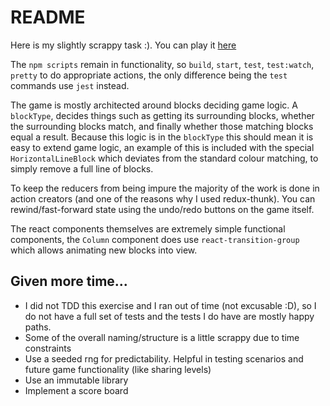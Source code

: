 # README

Here is my slightly scrappy task :). You can play it [here](https://matt-gadd.github.io/blocky)

The `npm scripts` remain in functionality, so `build`, `start`, `test`, `test:watch`, `pretty` to do appropriate actions, the only difference being the `test` commands use `jest` instead.

The game is mostly architected around blocks deciding game logic. A `blockType`, decides things such as getting its surrounding blocks, whether the surrounding blocks match, and finally whether those matching blocks equal a result. Because this logic is in the `blockType` this should mean it is easy to extend game logic, an example of this is included with the special `HorizontalLineBlock` which deviates from the standard colour matching, to simply remove a full line of blocks.

To keep the reducers from being impure the majority of the work is done in action creators (and one of the reasons why I used redux-thunk). You can rewind/fast-forward state using the undo/redo buttons on the game itself.

The react components themselves are extremely simple functional components, the `Column` component does use `react-transition-group` which allows animating new blocks into view.


## Given more time...

* I did not TDD this exercise and I ran out of time (not excusable :D), so I do not have a full set of tests and the tests I do have are mostly happy paths.
* Some of the overall naming/structure is a little scrappy due to time constraints
* Use a seeded rng for predictability. Helpful in testing scenarios and future game functionality (like sharing levels)
* Use an immutable library
* Implement a score board



